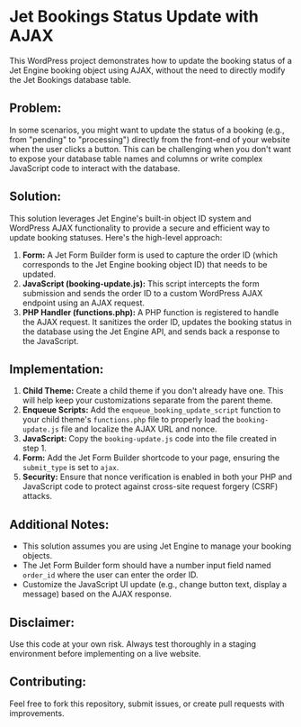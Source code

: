 # Jet Bookings Status Update with AJAX

This WordPress project demonstrates how to update the booking status of a Jet Engine booking object using AJAX, without the need to directly modify the Jet Bookings database table.

## Problem:

In some scenarios, you might want to update the status of a booking (e.g., from "pending" to "processing") directly from the front-end of your website when the user clicks a button. This can be challenging when you don't want to expose your database table names and columns or write complex JavaScript code to interact with the database.

## Solution:

This solution leverages Jet Engine's built-in object ID system and WordPress AJAX functionality to provide a secure and efficient way to update booking statuses. Here's the high-level approach:

1. **Form:** A Jet Form Builder form is used to capture the order ID (which corresponds to the Jet Engine booking object ID) that needs to be updated.
2. **JavaScript (booking-update.js):** This script intercepts the form submission and sends the order ID to a custom WordPress AJAX endpoint using an AJAX request.
3. **PHP Handler (functions.php):**  A PHP function is registered to handle the AJAX request. It sanitizes the order ID, updates the booking status in the database using the Jet Engine API, and sends back a response to the JavaScript.

## Implementation:

1. **Child Theme:** Create a child theme if you don't already have one. This will help keep your customizations separate from the parent theme.
2. **Enqueue Scripts:** Add the `enqueue_booking_update_script` function to your child theme's `functions.php` file to properly load the `booking-update.js` file and localize the AJAX URL and nonce.
3. **JavaScript:** Copy the `booking-update.js` code into the file created in step 1.
4. **Form:** Add the Jet Form Builder shortcode to your page, ensuring the `submit_type` is set to `ajax`. 
5. **Security:** Ensure that nonce verification is enabled in both your PHP and JavaScript code to protect against cross-site request forgery (CSRF) attacks.

## Additional Notes:

* This solution assumes you are using Jet Engine to manage your booking objects.
* The Jet Form Builder form should have a number input field named `order_id` where the user can enter the order ID.
* Customize the JavaScript UI update (e.g., change button text, display a message) based on the AJAX response.

## Disclaimer:

Use this code at your own risk. Always test thoroughly in a staging environment before implementing on a live website.

## Contributing:

Feel free to fork this repository, submit issues, or create pull requests with improvements.
